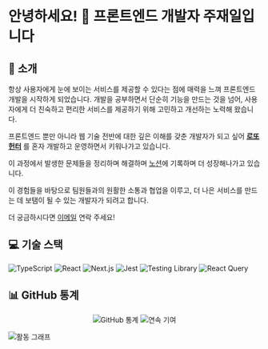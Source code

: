 # 안녕하세요! 👋 프론트엔드 개발자 주재일입니다

## 🚀 소개
항상 사용자에게 눈에 보이는 서비스를 제공할 수 있다는 점에 매력을 느껴 프론트엔드 개발을 시작하게 되었습니다. 개발을 공부하면서 단순히 기능을 만드는 것을 넘어, 사용자에게 더 친숙하고 편리한 서비스를 제공하기 위해 고민하고 개선하는 노력해 왔습니다.

프론트엔드 뿐만 아니라 웹 기술 전반에 대한 깊은 이해를 갖춘 개발자가 되고 싶어 **[로또헌터](https://lotto-hunter.co.kr)** 를 혼자 개발하고 운영하면서 키워나가고 있습니다.

이 과정에서 발생한 문제들을 정리하며 해결하며 [노션](https://mercury-mandible-d42.notion.site/1aebf65ec1fc805697c8d001cacd318d)에 기록하며 더 성장해나가고 있습니다.

이 경험들을 바탕으로 팀원들과의 원활한 소통과 협업을 이루고, 더 나은 서비스를 만드는 데 보탬이 될 수 있는 개발자가 되려고 합니다.

더 궁금하시다면 [이메일](sgsgself@naver.com) 연락 주세요!

## 💻 기술 스택
![TypeScript](https://img.shields.io/badge/-TypeScript-3178C6?style=flat-square&logo=typescript&logoColor=white)
![React](https://img.shields.io/badge/-React-61DAFB?style=flat-square&logo=react&logoColor=black)
![Next.js](https://img.shields.io/badge/-Next.js-000000?style=flat-square&logo=next.js&logoColor=white)
![Jest](https://img.shields.io/badge/-Jest-C21325?style=flat-square&logo=jest&logoColor=white)
![Testing Library](https://img.shields.io/badge/-Testing_Library-E33332?style=flat-square&logo=testing-library&logoColor=white)
![React Query](https://img.shields.io/badge/-React_Query-FF4154?style=flat-square&logo=react-query&logoColor=white)

## 📊 GitHub 통계
<div align="center">
  <img src="https://github-readme-stats.vercel.app/api?username=jaeilnet&show_icons=true&theme=radical" alt="GitHub 통계" />
  <img src="https://github-readme-streak-stats.herokuapp.com/?user=jaeilnet&theme=radical" alt="연속 기여" />
</div>

![활동 그래프](https://github-readme-activity-graph.vercel.app/graph?username=jaeilnet&theme=react-dark)
